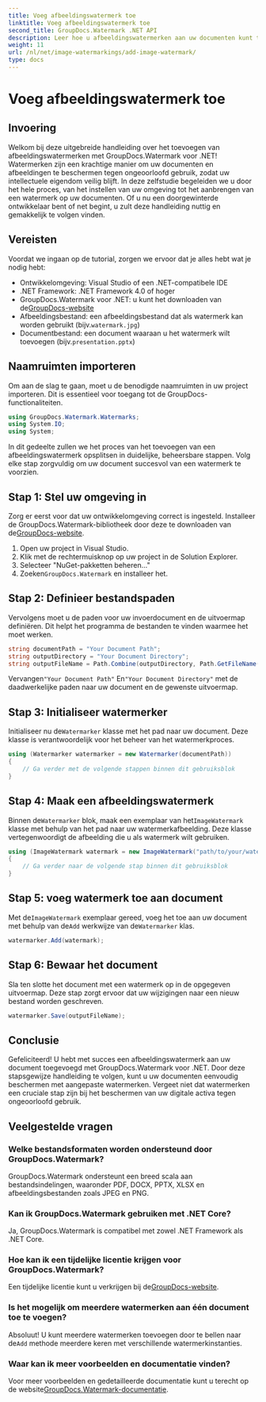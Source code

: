 ```yaml
---
title: Voeg afbeeldingswatermerk toe
linktitle: Voeg afbeeldingswatermerk toe
second_title: GroupDocs.Watermark .NET API
description: Leer hoe u afbeeldingswatermerken aan uw documenten kunt toevoegen met GroupDocs.Watermark voor .NET met onze gedetailleerde, stapsgewijze zelfstudie.
weight: 11
url: /nl/net/image-watermarkings/add-image-watermark/
type: docs
---
```

# Voeg afbeeldingswatermerk toe

## Invoering
Welkom bij deze uitgebreide handleiding over het toevoegen van afbeeldingswatermerken met GroupDocs.Watermark voor .NET! Watermerken zijn een krachtige manier om uw documenten en afbeeldingen te beschermen tegen ongeoorloofd gebruik, zodat uw intellectuele eigendom veilig blijft. In deze zelfstudie begeleiden we u door het hele proces, van het instellen van uw omgeving tot het aanbrengen van een watermerk op uw documenten. Of u nu een doorgewinterde ontwikkelaar bent of net begint, u zult deze handleiding nuttig en gemakkelijk te volgen vinden.
## Vereisten
Voordat we ingaan op de tutorial, zorgen we ervoor dat je alles hebt wat je nodig hebt:
- Ontwikkelomgeving: Visual Studio of een .NET-compatibele IDE
- .NET Framework: .NET Framework 4.0 of hoger
-  GroupDocs.Watermark voor .NET: u kunt het downloaden van de[GroupDocs-website](https://releases.groupdocs.com/Watermark/net/)
-  Afbeeldingsbestand: een afbeeldingsbestand dat als watermerk kan worden gebruikt (bijv.`watermark.jpg`)
- Documentbestand: een document waaraan u het watermerk wilt toevoegen (bijv.`presentation.pptx`)
## Naamruimten importeren
Om aan de slag te gaan, moet u de benodigde naamruimten in uw project importeren. Dit is essentieel voor toegang tot de GroupDocs-functionaliteiten.
```csharp
using GroupDocs.Watermark.Watermarks;
using System.IO;
using System;
```
In dit gedeelte zullen we het proces van het toevoegen van een afbeeldingswatermerk opsplitsen in duidelijke, beheersbare stappen. Volg elke stap zorgvuldig om uw document succesvol van een watermerk te voorzien.
## Stap 1: Stel uw omgeving in
 Zorg er eerst voor dat uw ontwikkelomgeving correct is ingesteld. Installeer de GroupDocs.Watermark-bibliotheek door deze te downloaden van de[GroupDocs-website](https://releases.groupdocs.com/Watermark/net/).
1. Open uw project in Visual Studio.
2. Klik met de rechtermuisknop op uw project in de Solution Explorer.
3. Selecteer "NuGet-pakketten beheren..."
4.  Zoeken`GroupDocs.Watermark` en installeer het.
## Stap 2: Definieer bestandspaden
Vervolgens moet u de paden voor uw invoerdocument en de uitvoermap definiëren. Dit helpt het programma de bestanden te vinden waarmee het moet werken.
```csharp
string documentPath = "Your Document Path";
string outputDirectory = "Your Document Directory";
string outputFileName = Path.Combine(outputDirectory, Path.GetFileName(documentPath));
```
 Vervangen`"Your Document Path"` En`"Your Document Directory"` met de daadwerkelijke paden naar uw document en de gewenste uitvoermap.
## Stap 3: Initialiseer watermerker
Initialiseer nu de`Watermarker` klasse met het pad naar uw document. Deze klasse is verantwoordelijk voor het beheer van het watermerkproces.
```csharp
using (Watermarker watermarker = new Watermarker(documentPath))
{
    // Ga verder met de volgende stappen binnen dit gebruiksblok
}
```
## Stap 4: Maak een afbeeldingswatermerk
 Binnen de`Watermarker` blok, maak een exemplaar van het`ImageWatermark` klasse met behulp van het pad naar uw watermerkafbeelding. Deze klasse vertegenwoordigt de afbeelding die u als watermerk wilt gebruiken.
```csharp
using (ImageWatermark watermark = new ImageWatermark("path/to/your/watermark.jpg"))
{
    // Ga verder naar de volgende stap binnen dit gebruiksblok
}
```
## Stap 5: voeg watermerk toe aan document
 Met de`ImageWatermark` exemplaar gereed, voeg het toe aan uw document met behulp van de`Add` werkwijze van de`Watermarker` klas.
```csharp
watermarker.Add(watermark);
```
## Stap 6: Bewaar het document
Sla ten slotte het document met een watermerk op in de opgegeven uitvoermap. Deze stap zorgt ervoor dat uw wijzigingen naar een nieuw bestand worden geschreven.
```csharp
watermarker.Save(outputFileName);
```
## Conclusie
Gefeliciteerd! U hebt met succes een afbeeldingswatermerk aan uw document toegevoegd met GroupDocs.Watermark voor .NET. Door deze stapsgewijze handleiding te volgen, kunt u uw documenten eenvoudig beschermen met aangepaste watermerken. Vergeet niet dat watermerken een cruciale stap zijn bij het beschermen van uw digitale activa tegen ongeoorloofd gebruik.

## Veelgestelde vragen
### Welke bestandsformaten worden ondersteund door GroupDocs.Watermark?
GroupDocs.Watermark ondersteunt een breed scala aan bestandsindelingen, waaronder PDF, DOCX, PPTX, XLSX en afbeeldingsbestanden zoals JPEG en PNG.
### Kan ik GroupDocs.Watermark gebruiken met .NET Core?
Ja, GroupDocs.Watermark is compatibel met zowel .NET Framework als .NET Core.
### Hoe kan ik een tijdelijke licentie krijgen voor GroupDocs.Watermark?
 Een tijdelijke licentie kunt u verkrijgen bij de[GroupDocs-website](https://purchase.groupdocs.com/temporary-license/).
### Is het mogelijk om meerdere watermerken aan één document toe te voegen?
 Absoluut! U kunt meerdere watermerken toevoegen door te bellen naar de`Add` methode meerdere keren met verschillende watermerkinstanties.
### Waar kan ik meer voorbeelden en documentatie vinden?
 Voor meer voorbeelden en gedetailleerde documentatie kunt u terecht op de website[GroupDocs.Watermark-documentatie](https://tutorials.groupdocs.com/Watermark/net/).